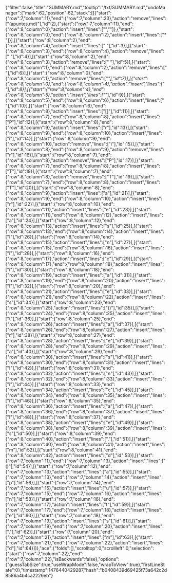 {"filter":false,"title":"SUMMARY.md","tooltip":"/txt/SUMMARY.md","undoManager":{"mark":62,"position":62,"stack":[[{"start":{"row":7,"column":11},"end":{"row":7,"column":23},"action":"remove","lines":["(apuntes.md)"],"id":2},{"start":{"row":7,"column":11},"end":{"row":8,"column":0},"action":"insert","lines":["",""]},{"start":{"row":8,"column":0},"end":{"row":8,"column":2},"action":"insert","lines":["* "]}],[{"start":{"row":8,"column":2},"end":{"row":8,"column":4},"action":"insert","lines":["  "],"id":3}],[{"start":{"row":8,"column":3},"end":{"row":8,"column":4},"action":"remove","lines":[" "],"id":4}],[{"start":{"row":8,"column":2},"end":{"row":8,"column":3},"action":"remove","lines":[" "],"id":5}],[{"start":{"row":8,"column":1},"end":{"row":8,"column":2},"action":"remove","lines":[" "],"id":6}],[{"start":{"row":8,"column":0},"end":{"row":8,"column":1},"action":"remove","lines":["*"],"id":7}],[{"start":{"row":8,"column":0},"end":{"row":8,"column":4},"action":"insert","lines":["    "],"id":8}],[{"start":{"row":8,"column":4},"end":{"row":8,"column":5},"action":"insert","lines":["*"],"id":9}],[{"start":{"row":8,"column":5},"end":{"row":8,"column":6},"action":"insert","lines":[" "],"id":10}],[{"start":{"row":8,"column":6},"end":{"row":8,"column":8},"action":"insert","lines":["[]"],"id":11}],[{"start":{"row":8,"column":7},"end":{"row":8,"column":8},"action":"insert","lines":["P"],"id":12}],[{"start":{"row":8,"column":8},"end":{"row":8,"column":9},"action":"insert","lines":["r"],"id":13}],[{"start":{"row":8,"column":9},"end":{"row":8,"column":10},"action":"insert","lines":["i"],"id":14}],[{"start":{"row":8,"column":9},"end":{"row":8,"column":10},"action":"remove","lines":["i"],"id":15}],[{"start":{"row":8,"column":8},"end":{"row":8,"column":9},"action":"remove","lines":["r"],"id":16}],[{"start":{"row":8,"column":7},"end":{"row":8,"column":8},"action":"remove","lines":["P"],"id":17}],[{"start":{"row":8,"column":7},"end":{"row":8,"column":8},"action":"insert","lines":["T"],"id":18}],[{"start":{"row":8,"column":7},"end":{"row":8,"column":8},"action":"remove","lines":["T"],"id":19}],[{"start":{"row":8,"column":7},"end":{"row":8,"column":8},"action":"insert","lines":["T"],"id":20}],[{"start":{"row":8,"column":8},"end":{"row":8,"column":9},"action":"insert","lines":["a"],"id":21}],[{"start":{"row":8,"column":9},"end":{"row":8,"column":10},"action":"insert","lines":["r"],"id":22}],[{"start":{"row":8,"column":10},"end":{"row":8,"column":11},"action":"insert","lines":["e"],"id":23}],[{"start":{"row":8,"column":11},"end":{"row":8,"column":12},"action":"insert","lines":["a"],"id":24}],[{"start":{"row":8,"column":12},"end":{"row":8,"column":13},"action":"insert","lines":["s"],"id":25}],[{"start":{"row":8,"column":13},"end":{"row":8,"column":14},"action":"insert","lines":["I"],"id":26}],[{"start":{"row":8,"column":14},"end":{"row":8,"column":15},"action":"insert","lines":["n"],"id":27}],[{"start":{"row":8,"column":15},"end":{"row":8,"column":16},"action":"insert","lines":["i"],"id":28}],[{"start":{"row":8,"column":16},"end":{"row":8,"column":17},"action":"insert","lines":["c"],"id":29}],[{"start":{"row":8,"column":17},"end":{"row":8,"column":18},"action":"insert","lines":["i"],"id":30}],[{"start":{"row":8,"column":18},"end":{"row":8,"column":19},"action":"insert","lines":["a"],"id":31}],[{"start":{"row":8,"column":19},"end":{"row":8,"column":20},"action":"insert","lines":["l"],"id":32}],[{"start":{"row":8,"column":20},"end":{"row":8,"column":21},"action":"insert","lines":["e"],"id":33}],[{"start":{"row":8,"column":21},"end":{"row":8,"column":22},"action":"insert","lines":["s"],"id":34}],[{"start":{"row":8,"column":23},"end":{"row":8,"column":25},"action":"insert","lines":["()"],"id":35}],[{"start":{"row":8,"column":24},"end":{"row":8,"column":25},"action":"insert","lines":["t"],"id":36}],[{"start":{"row":8,"column":25},"end":{"row":8,"column":26},"action":"insert","lines":["a"],"id":37}],[{"start":{"row":8,"column":26},"end":{"row":8,"column":27},"action":"insert","lines":["r"],"id":38}],[{"start":{"row":8,"column":27},"end":{"row":8,"column":28},"action":"insert","lines":["e"],"id":39}],[{"start":{"row":8,"column":28},"end":{"row":8,"column":29},"action":"insert","lines":["a"],"id":40}],[{"start":{"row":8,"column":29},"end":{"row":8,"column":30},"action":"insert","lines":["s"],"id":41}],[{"start":{"row":8,"column":30},"end":{"row":8,"column":31},"action":"insert","lines":["I"],"id":42}],[{"start":{"row":8,"column":31},"end":{"row":8,"column":32},"action":"insert","lines":["n"],"id":43}],[{"start":{"row":8,"column":32},"end":{"row":8,"column":33},"action":"insert","lines":["i"],"id":44}],[{"start":{"row":8,"column":33},"end":{"row":8,"column":34},"action":"insert","lines":["c"],"id":45}],[{"start":{"row":8,"column":34},"end":{"row":8,"column":35},"action":"insert","lines":["i"],"id":46}],[{"start":{"row":8,"column":35},"end":{"row":8,"column":36},"action":"insert","lines":["a"],"id":47}],[{"start":{"row":8,"column":36},"end":{"row":8,"column":37},"action":"insert","lines":["l"],"id":48}],[{"start":{"row":8,"column":37},"end":{"row":8,"column":38},"action":"insert","lines":["e"],"id":49}],[{"start":{"row":8,"column":38},"end":{"row":8,"column":39},"action":"insert","lines":["s"],"id":50}],[{"start":{"row":8,"column":39},"end":{"row":8,"column":40},"action":"insert","lines":["."],"id":51}],[{"start":{"row":8,"column":40},"end":{"row":8,"column":41},"action":"insert","lines":["m"],"id":52}],[{"start":{"row":8,"column":41},"end":{"row":8,"column":42},"action":"insert","lines":["d"],"id":53}],[{"start":{"row":7,"column":11},"end":{"row":7,"column":13},"action":"insert","lines":["()"],"id":54}],[{"start":{"row":7,"column":12},"end":{"row":7,"column":13},"action":"insert","lines":["a"],"id":55}],[{"start":{"row":7,"column":13},"end":{"row":7,"column":14},"action":"insert","lines":["p"],"id":56}],[{"start":{"row":7,"column":14},"end":{"row":7,"column":15},"action":"insert","lines":["u"],"id":57}],[{"start":{"row":7,"column":15},"end":{"row":7,"column":16},"action":"insert","lines":["n"],"id":58}],[{"start":{"row":7,"column":16},"end":{"row":7,"column":17},"action":"insert","lines":["t"],"id":59}],[{"start":{"row":7,"column":17},"end":{"row":7,"column":18},"action":"insert","lines":["e"],"id":60}],[{"start":{"row":7,"column":18},"end":{"row":7,"column":19},"action":"insert","lines":["s"],"id":61}],[{"start":{"row":7,"column":19},"end":{"row":7,"column":20},"action":"insert","lines":["."],"id":62}],[{"start":{"row":7,"column":20},"end":{"row":7,"column":21},"action":"insert","lines":["m"],"id":63}],[{"start":{"row":7,"column":21},"end":{"row":7,"column":22},"action":"insert","lines":["d"],"id":64}]]},"ace":{"folds":[],"scrolltop":0,"scrollleft":0,"selection":{"start":{"row":7,"column":22},"end":{"row":7,"column":22},"isBackwards":false},"options":{"guessTabSize":true,"useWrapMode":false,"wrapToView":true},"firstLineState":0},"timestamp":1476440429287,"hash":"b0408439d69425f73a642c2d8586a4b4ca2226eb"}